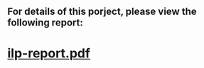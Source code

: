 ## For details of this porject, please view the following report:
# [ilp-report.pdf](https://github.com/TYTTYTTYT/ILP-coursework/master/ilp-report.pdf)
